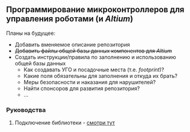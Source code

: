 ## Программирование микроконтроллеров для управления роботами (и _Altium_)

Планы на будущее:
* Добавить вменяемое описание репозитория
* ~~Добавить файлы общей базы данных компонентов для _Altium_~~
* Создать инструкции/правила по заполнению и использованию общей базы данных
    * Как создавать УГО и посадочные места (т.е. _footprint_)?
    * Какие поля обязательны для заполнения и откуда их брать?
    * Меры безопасности и наказания для нарушителей?
    * Найти спонсоров для развития репозитория?
    * ...

### Руководства

1. Подключение библиотеки - [смотри тут](add_library.md)
